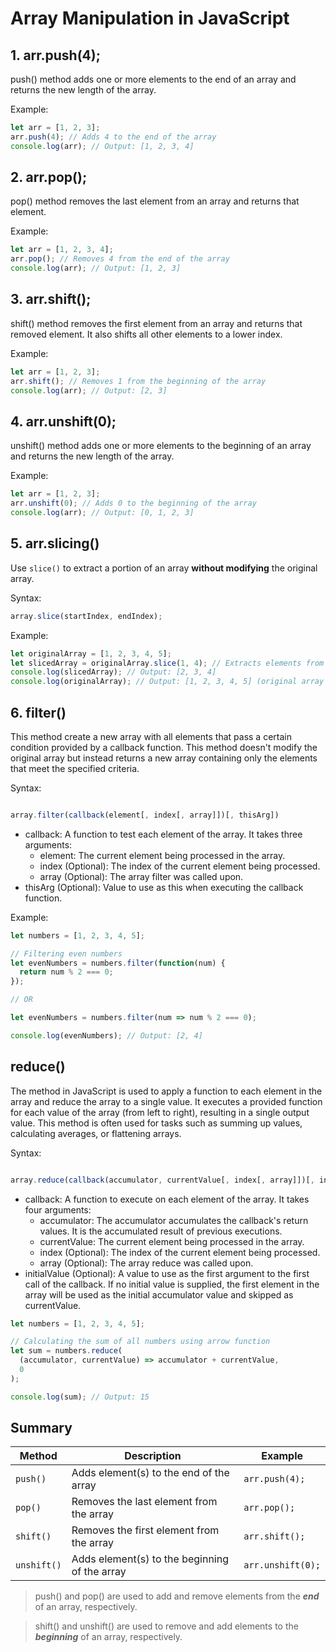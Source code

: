 # Array Manipulation in JavaScript

## 1. arr.push(4);

push() method adds one or more elements to the end of an array and returns the new length of the array.

Example:

```javascript
let arr = [1, 2, 3];
arr.push(4); // Adds 4 to the end of the array
console.log(arr); // Output: [1, 2, 3, 4]
```

## 2. arr.pop();

pop() method removes the last element from an array and returns that element.

Example:

```javascript
let arr = [1, 2, 3, 4];
arr.pop(); // Removes 4 from the end of the array
console.log(arr); // Output: [1, 2, 3]
```

## 3. arr.shift();

shift() method removes the first element from an array and returns that removed element. It also shifts all other elements to a lower index.

Example:

```javascript
let arr = [1, 2, 3];
arr.shift(); // Removes 1 from the beginning of the array
console.log(arr); // Output: [2, 3]
```

## 4. arr.unshift(0);

unshift() method adds one or more elements to the beginning of an array and returns the new length of the array.

Example:

```javascript
let arr = [1, 2, 3];
arr.unshift(0); // Adds 0 to the beginning of the array
console.log(arr); // Output: [0, 1, 2, 3]
```

## 5. arr.slicing()

Use `slice()` to extract a portion of an array **without modifying** the original array.

Syntax:

```javascript
array.slice(startIndex, endIndex);
```

Example:

```javascript
let originalArray = [1, 2, 3, 4, 5];
let slicedArray = originalArray.slice(1, 4); // Extracts elements from index 1 to 3
console.log(slicedArray); // Output: [2, 3, 4]
console.log(originalArray); // Output: [1, 2, 3, 4, 5] (original array remains unchanged)
```

## 6. filter()

This method create a new array with all elements that pass a certain condition provided by a callback function. This method doesn't modify the original array but instead returns a new array containing only the elements that meet the specified criteria.

Syntax:

```javascript

array.filter(callback(element[, index[, array]])[, thisArg])
```

- callback: A function to test each element of the array. It takes three arguments:
  - element: The current element being processed in the array.
  - index (Optional): The index of the current element being processed.
  - array (Optional): The array filter was called upon.
- thisArg (Optional): Value to use as this when executing the callback function.

Example:

```JavaScript
let numbers = [1, 2, 3, 4, 5];

// Filtering even numbers
let evenNumbers = numbers.filter(function(num) {
  return num % 2 === 0;
});

// OR

let evenNumbers = numbers.filter(num => num % 2 === 0);

console.log(evenNumbers); // Output: [2, 4]

```

## reduce()

The method in JavaScript is used to apply a function to each element in the array and reduce the array to a single value. It executes a provided function for each value of the array (from left to right), resulting in a single output value. This method is often used for tasks such as summing up values, calculating averages, or flattening arrays.

Syntax:

```javascript

array.reduce(callback(accumulator, currentValue[, index[, array]])[, initialValue])
```

- callback: A function to execute on each element of the array. It takes four arguments:
  - accumulator: The accumulator accumulates the callback's return values. It is the accumulated result of previous executions.
  - currentValue: The current element being processed in the array.
  - index (Optional): The index of the current element being processed.
  - array (Optional): The array reduce was called upon.
- initialValue (Optional): A value to use as the first argument to the first call of the callback. If no initial value is supplied, the first element in the array will be used as the initial accumulator value and skipped as currentValue.

```javascript
let numbers = [1, 2, 3, 4, 5];

// Calculating the sum of all numbers using arrow function
let sum = numbers.reduce(
  (accumulator, currentValue) => accumulator + currentValue,
  0
);

console.log(sum); // Output: 15
```

## Summary

| Method      | Description                                   | Example           |
| ----------- | --------------------------------------------- | ----------------- |
| `push()`    | Adds element(s) to the end of the array       | `arr.push(4);`    |
| `pop()`     | Removes the last element from the array       | `arr.pop();`      |
| `shift()`   | Removes the first element from the array      | `arr.shift();`    |
| `unshift()` | Adds element(s) to the beginning of the array | `arr.unshift(0);` |

> push() and pop() are used to add and remove elements from the **_end_** of an array, respectively.

> shift() and unshift() are used to remove and add elements to the **_beginning_** of an array, respectively.
